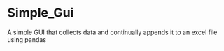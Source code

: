 # Simple_Gui
A simple GUI that collects data and continually appends it to an excel file using pandas

